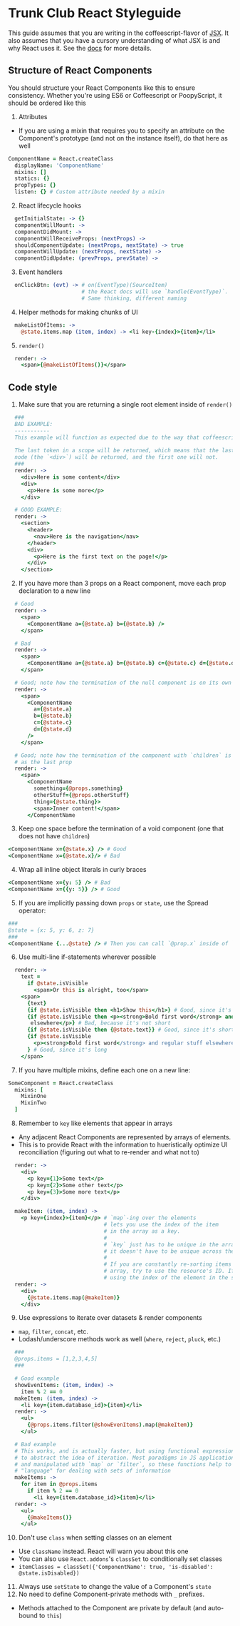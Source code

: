 # Trunk Club React Styleguide

This guide assumes that you are writing in the coffeescript-flavor of [JSX](https://github.com/jsdf/coffee-react-transform). It also assumes that you have a cursory understanding of what JSX is and why React uses it. See the [docs](http://facebook.github.io/react/docs/jsx-in-depth.html) for more details.

## Structure of React Components
You should structure your React Components like this to ensure consistency. Whether you're using ES6 or Coffeescript or PoopyScript, it should be ordered like this

1. Attributes
  * If you are using a mixin that requires you to specify an attribute on the Component's prototype (and not on the instance itself), do that here as well

  ```Coffeescript
  ComponentName = React.createClass
    displayName: 'ComponentName'
    mixins: []
    statics: {}
    propTypes: {}
    listen: {} # Custom attribute needed by a mixin
  ```

2. React lifecycle hooks

  ```Coffeescript
    getInitialState: -> {}
    componentWillMount: ->
    componentDidMount: ->
    componentWillReceiveProps: (nextProps) ->
    shouldComponentUpdate: (nextProps, nextState) -> true
    componentWillUpdate: (nextProps, nextState) ->
    componentDidUpdate: (prevProps, prevState) ->
  ```

3. Event handlers

  ```Coffeescript
    onClickBtn: (evt) -> # on(EventType)(SourceItem)
                         # the React docs will use `handle(EventType)`.
                         # Same thinking, different naming
  ```

4. Helper methods for making chunks of UI

  ```CoffeeScript
    makeListOfItems: ->
      @state.items.map (item, index) -> <li key-{index}>{item}</li>
  ```

5. `render()`

  ```CoffeeScript
    render: ->
      <span>{@makeListOfItems()}</span>
  ```

## Code style
1. Make sure that you are returning a single root element inside of `render()`

  ```CoffeeScript
    ###
    BAD EXAMPLE:
    -----------
    This example will function as expected due to the way that coffeescript compiles.
    
    The last token in a scope will be returned, which means that the last compiled JSX
    node (the `<div>`) will be returned, and the first one will not.
    ###
    render: ->
      <div>Here is some content</div>
      <div>
        <p>Here is some more</p>
      </div>

    # GOOD EXAMPLE:
    render: ->
      <section>
        <header>
          <nav>Here is the navigation</nav>
        </header>
        <div>
          <p>Here is the first text on the page!</p>
        </div>
      </section>
  ```

2. If you have more than 3 props on a React component, move each prop declaration to a new line

  ```CoffeeScript
    # Good
    render: ->
      <span>
        <ComponentName a={@state.a} b={@state.b} />
      </span>

    # Bad
    render: ->
      <span>
        <ComponentName a={@state.a} b={@state.b} c={@state.c} d={@state.d} />
      </span>

    # Good; note how the termination of the null component is on its own line
    render: ->
      <span>
        <ComponentName
          a={@state.a}
          b={@state.b}
          c={@state.c}
          d={@state.d}
        />
      </span>

    # Good; note how the termination of the component with `children` is on the same line
    # as the last prop
    render: ->
      <span>
        <ComponentName
          something={@props.something}
          otherStuff={@props.otherStuff}
          thing={@state.thing}>
          <span>Inner content!</span>
        </ComponentName
  ```

3. Keep one space before the termination of a void component (one that does not have `children`)

  ```CoffeeScript
  <ComponentName x={@state.x} /> # Good
  <ComponentName x={@state.x}/> # Bad
  ```

4. Wrap all inline object literals in curly braces

  ```CoffeeScript
  <ComponentName x={y: 5} /> # Bad
  <ComponentName x={{y: 5}} /> # Good
  ```

5. If you are implicitly passing down `props` or `state`, use the Spread operator:

  ```CoffeeScript
  ###
  @state = {x: 5, y: 6, z: 7}
  ###
  <ComponentName {...@state} /> # Then you can call `@prop.x` inside of `ComponentName`
  ```

6. Use multi-line if-statements wherever possible

  ```CoffeeScript
    render: ->
      text =
        if @state.isVisible
          <span>Or this is alright, too</span>
      <span>
        {text} 
        {if @state.isVisible then <h1>Show this</h1>} # Good, since it's short
        {if @state.isVisible then <p><strong>Bold first word</strong> and regular 
         elsewhere</p>} # Bad, because it's not short
        {if @state.isVisible then {@state.text}} # Good, since it's short (and a variable)
        {if @state.isVisible
          <p><strong>Bold first word</strong> and regular stuff elsewhere</p>
        } # Good, since it's long
      </span>
  ```

7. If you have multiple mixins, define each one on a new line:

  ```CoffeeScript
  SomeComponent = React.createClass
    mixins: [
      MixinOne
      MixinTwo
    ]
  ```

8. Remember to `key` like elements that appear in arrays
  * Any adjacent React Components are represented by arrays of elements.
  * This is to provide React with the information to hueristically optimize UI reconciliation (figuring out what to re-render and what not to)

  ```CoffeeScript
    render: ->
      <div>
        <p key={1}>Some text</p>
        <p key={2}>Some other text</p>
        <p key={3}>Some more text</p>
      </div>

    makeItem: (item, index) ->
      <p key={index}>{item}</p> # `map`-ing over the elements
                                # lets you use the index of the item
                                # in the array as a key.
                                # 
                                # `key` just has to be unique in the array,
                                # it doesn't have to be unique across the page.
                                #
                                # If you are constantly re-sorting items in the
                                # array, try to use the resource's ID. If not,
                                # using the index of the element in the source array works
    render: ->
      <div>
        {@state.items.map(@makeItem)}
      </div>
  ```

9. Use expressions to iterate over datasets & render components
  * `map`, `filter`, `concat`, etc.
  * Lodash/underscore methods work as well (`where`, `reject`, `pluck`, etc.)

  ```Coffeescript
    ###
    @props.items = [1,2,3,4,5]
    ###

    # Good example
    showEvenItems: (item, index) ->
      item % 2 == 0
    makeItem: (item, index) ->
      <li key={item.database_id}>{item}</li>
    render: ->
      <ul>
        {@props.items.filter(@showEvenItems).map(@makeItem)}
      </ul>

    # Bad example
    # This works, and is actually faster, but using functional expressions helps
    # to abstract the idea of iteration. Most paradigms in JS applications can be expressed
    # and manipulated with `map` or `filter`, so these functions help to ensure a common
    # "language" for dealing with sets of information
    makeItems: ->
      for item in @props.items
        if item % 2 == 0
          <li key={item.database_id}>{item}</li>
    render: ->
      <ul>
        {@makeItems()}
      </ul>
  ```
  
10. Don't use `class` when setting classes on an element
  * Use `className` instead. React will warn you about this one
  * You can also use `React.addons`'s `classSet` to conditionally set classes
  * `itemClasses = classSet({'ComponentName': true, 'is-disabled': @state.isDisabled})`
11. Always use `setState` to change the value of a Component's `state`
12. No need to define Component-private methods with `_` prefixes.
  * Methods attached to the Component are private by default (and auto-bound to `this`)